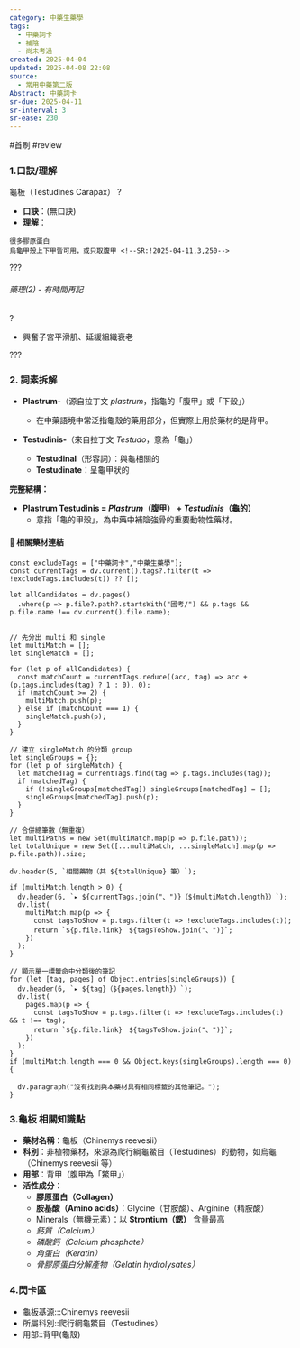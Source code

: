 ```yaml
---
category: 中藥生藥學
tags:
  - 中藥詞卡
  - 補陰
  - 尚未考過
created: 2025-04-04
updated: 2025-04-08 22:08
source:
  - 常用中藥第二版
Abstract: 中藥詞卡
sr-due: 2025-04-11
sr-interval: 3
sr-ease: 230
---
```


#首刷 #review

### 1.口訣/理解
龜板（Testudines Carapax）
?
- **口訣**：(無口訣)
- **理解**：
> 
	很多膠原蛋白
	烏龜甲殼上下甲皆可用，或只取腹甲 <!--SR:!2025-04-11,3,250-->

???

###### 藥理(2) - 有時間再記
?
- 興奮子宮平滑肌、延緩組織衰老 <!--SR:!2025-04-10,2,230-->

???




### 2. 詞素拆解

- **Plastrum-**（源自拉丁文 *plastrum*，指龜的「腹甲」或「下殼」）  
  - 在中藥語境中常泛指龜殼的藥用部分，但實際上用於藥材的是背甲。  

- **Testudinis-**（來自拉丁文 *Testudo*，意為「龜」）  
  - **Testudinal**（形容詞）：與龜相關的  
  - **Testudinate**：呈龜甲狀的  



**完整結構：**  
- **Plastrum Testudinis = *Plastrum*（腹甲） + *Testudinis*（龜的）**  
  - 意指「龜的甲殼」，為中藥中補陰強骨的重要動物性藥材。  



#### 📌 相關藥材連結


```dataviewjs
const excludeTags = ["中藥詞卡","中藥生藥學"];
const currentTags = dv.current().tags?.filter(t => !excludeTags.includes(t)) ?? [];

let allCandidates = dv.pages()
  .where(p => p.file?.path?.startsWith("國考/") && p.tags && p.file.name !== dv.current().file.name);


// 先分出 multi 和 single
let multiMatch = [];
let singleMatch = [];

for (let p of allCandidates) {
  const matchCount = currentTags.reduce((acc, tag) => acc + (p.tags.includes(tag) ? 1 : 0), 0);
  if (matchCount >= 2) {
    multiMatch.push(p);
  } else if (matchCount === 1) {
    singleMatch.push(p);
  }
}

// 建立 singleMatch 的分類 group
let singleGroups = {};
for (let p of singleMatch) {
  let matchedTag = currentTags.find(tag => p.tags.includes(tag));
  if (matchedTag) {
    if (!singleGroups[matchedTag]) singleGroups[matchedTag] = [];
    singleGroups[matchedTag].push(p);
  }
}

// 合併總筆數（無重複）
let multiPaths = new Set(multiMatch.map(p => p.file.path));
let totalUnique = new Set([...multiMatch, ...singleMatch].map(p => p.file.path)).size;

dv.header(5, `相關藥物（共 ${totalUnique} 筆）`);

if (multiMatch.length > 0) {
  dv.header(6, `▸ ${currentTags.join("、")}（${multiMatch.length}）`);
  dv.list(
    multiMatch.map(p => {
      const tagsToShow = p.tags.filter(t => !excludeTags.includes(t));
      return `${p.file.link}　${tagsToShow.join("、")}`;
    })
  );
}

// 顯示單一標籤命中分類後的筆記
for (let [tag, pages] of Object.entries(singleGroups)) {
  dv.header(6, `▸ ${tag}（${pages.length}）`);
  dv.list(
    pages.map(p => {
      const tagsToShow = p.tags.filter(t => !excludeTags.includes(t) && t !== tag);
      return `${p.file.link}　${tagsToShow.join("、")}`;
    })
  );
}
if (multiMatch.length === 0 && Object.keys(singleGroups).length === 0) {

  dv.paragraph("沒有找到與本藥材具有相同標籤的其他筆記。");
}

```


### 3.龜板 相關知識點
- **藥材名稱**：龜板（Chinemys reevesii）  
- **科別**：非植物藥材，來源為爬行綱龜鱉目（Testudines）的動物，如烏龜（Chinemys reevesii 等）  
- **用部**：背甲（腹甲為「鱉甲」）  
- **活性成分**：
  - **膠原蛋白（Collagen）**
  - **胺基酸（Amino acids）**：Glycine（甘胺酸）、Arginine（精胺酸）
  - Minerals（無機元素）：以 **Strontium（鍶）** 含量最高
  - *鈣質（Calcium）*
  - *磷酸鈣（Calcium phosphate）*
  - *角蛋白（Keratin）*
  - *骨膠原蛋白分解產物（Gelatin hydrolysates）*



### 4.閃卡區

- 龜板基源:::Chinemys reevesii <!--SR:!2025-04-09,1,210!2025-04-10,2,230-->
- 所屬科別::爬行綱龜鱉目（Testudines） <!--SR:!2025-04-09,1,210-->
- 用部::背甲(龜殼) <!--SR:!2025-04-11,3,250-->


